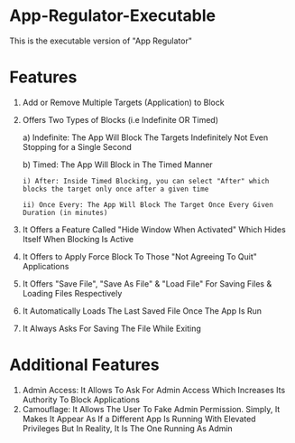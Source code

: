# App-Regulator-Executable
This is the executable version of "App Regulator"

# Features
1) Add or Remove Multiple Targets (Application) to Block
2) Offers Two Types of Blocks (i.e Indefinite OR Timed)
   
   a) Indefinite: The App Will Block The Targets Indefinitely Not Even Stopping for a Single Second

   b) Timed: The App Will Block in The Timed Manner
   
       i) After: Inside Timed Blocking, you can select "After" which blocks the target only once after a given time
   
       ii) Once Every: The App Will Block The Target Once Every Given Duration (in minutes)
   
4) It Offers a Feature Called "Hide Window When Activated" Which Hides Itself When Blocking Is Active
5) It Offers to Apply Force Block To Those "Not Agreeing To Quit" Applications
6) It Offers "Save File", "Save As File" & "Load File" For Saving Files & Loading Files Respectively
7) It Automatically Loads The Last Saved File Once The App Is Run
8) It Always Asks For Saving The File While Exiting

# Additional Features
1) Admin Access: It Allows To Ask For Admin Access Which Increases Its Authority To Block Applications
2) Camouflage: It Allows The User To Fake Admin Permission. Simply, It Makes It Appear As If a Different
               App Is Running With Elevated Privileges But In Reality, It Is The One Running As Admin

